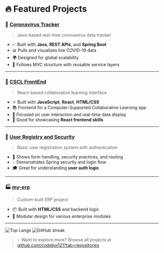 # 🔥 Featured Projects

### 🚀 [Coronavirus Tracker](https://github.com/codeboi121/coronavirus-tracker)
> Java-based real-time coronavirus data tracker

- ✅ Built with **Java**, **REST APIs**, and **Spring Boot**
- 📊 Pulls and visualizes live COVID-19 data
- 🌍 Designed for global scalability
- 🧩 Follows MVC structure with reusable service layers

---

### 🧠 [CSCL FrontEnd](https://github.com/codeboi121/CSCL_FrontEnd_project)
> React-based collaborative learning interface

- ⚛️ Built with **JavaScript**, **React**, **HTML/CSS**
- 📚 Frontend for a Computer-Supported Collaborative Learning app
- 🎯 Focused on user interaction and real-time data display
- 🧪 Good for showcasing **React frontend skills**

---

### 🧾 [User Registry and Security](https://github.com/codeboi121/User-Registry-and-Security)
> Basic user registration system with authentication

- 🔐 Shows form handling, security practices, and routing
- 💡 Demonstrates Spring security and login flow
- 🎓 Great for understanding **user auth logic**

---

### 🏭 [my-erp](https://github.com/codeboi121/my-erp)
> Custom-built ERP project

- 📦 Built with **HTML/CSS** and backend logic
- 🧩 Modular design for various enterprise modules

---

![Top Langs](https://github-readme-stats.vercel.app/api/top-langs/?username=codeboi121&layout=compact)
![GitHub streak](https://streak-stats.demolab.com?user=codeboi121&theme=dark)


> 💡 Want to explore more? Browse all projects at [github.com/codeboi121?tab=repositories](https://github.com/codeboi121?tab=repositories)
